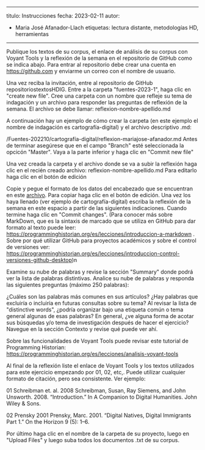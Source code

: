 
---
titulo: Instrucciones
fecha: 2023-02-11
autor:
- Maria José Afanador-Llach
etiquetas: lectura distante, metodologías HD, herramientas
---


Publique los textos de su corpus, el enlace de análisis de su corpus con Voyant Tools y la reflexión de la semana en el repositorio de GitHub como se indica abajo. Para entrar al repositorio debe crear una cuenta en https://github.com y enviarme un correo con el nombre de usuario.

Una vez reciba la invitación, entre al repositorio de GitHub repositoriostextosHDIG. Entre a la carpeta "fuentes-2023-1", haga clic en "create new file". Cree una carpeta con un nombre que refleje su tema de indagación y un archivo para responder las preguntas de reflexión de la semana. El archivo se debe llamar: reflexion-nombre-apellido.md

A continuación hay un ejemplo de cómo crear la carpeta (en este ejemplo el nombre de indagación es cartografía-digital) y el archivo descriptivo .md: 

/Fuentes-202210/cartografía-digital/reflexion-mariajose-afanador.md Antes de terminar asegúrese que en el campo "Branch" esté seleccionada la opcicón "Master". Vaya a la parte inferior y haga clic en "Commit new file" 

Una vez creada la carpeta y el archivo donde se va a subir la reflexión haga clic en el recién creado archivo: reflexion-nombre-apellido.md  Para editarlo haga clic en el botón de edición

Copie y pegue el formato de los datos del encabezado que se encuentran en este [archivo](https://github.com/mariajoafana/repositoriotextosHDIG/blob/master/Encabezado-yaml.md). Para copiar haga clic en el botón de edición. Una vez los haya llenado (ver ejemplo de cartografía-digital) escriba la reflexión de la semana en este espacio a partir de las siguientes indicaciones. Cuando termine haga clic en "Commit changes". (Para conocer más sobre MarkDown, que es la sintaxis de marcado que se utiliza en GitHub para dar formato al texto puede leer: https://programminghistorian.org/es/lecciones/introduccion-a-markdown . Sobre por qué utilizar GitHub para proyectos académicos y sobre el control de versiones ver: https://programminghistorian.org/es/lecciones/introduccion-control-versiones-github-desktop)n

Examine su nube de palabras y revise la sección "Summary" donde podrá ver la lista de palabras distintivas. Analice su nube de palabras y responda las siguientes preguntas (máximo 250 palabras):

¿Cuáles son las palabras más comunes en sus artículos? 
¿Hay palabras que excluiría o incluiría en futuras consultas sobre su tema?
Al revisar la lista de "distinctive words", ¿podría organizar bajo una etiqueta común o tema general algunas de esas palabras? En general, ¿ve alguna forma de acotar sus búsquedas y/o tema de investigación después de hacer el ejercicio?
Navegue en la sección Contexto y revise qué puede ver ahí. 

Sobre las funcionalidades de Voyant Tools puede revisar este tutorial de Programming Historian: https://programminghistorian.org/es/lecciones/analisis-voyant-tools

Al final de la reflexión liste el enlace de Voyant Tools y los textos utilizados para este ejercicio empezando por 01, 02, etc,. Puede utilizar cualquier formato de citación, pero sea consistente. Ver ejemplo:

01 Schreibman et. al. 2008 Schreibman, Susan, Ray Siemens, and John Unsworth. 2008. “Introduction.” In A Companion to Digital Humanities. John Wiley & Sons.

02 Prensky 2001 Prensky, Marc. 2001. “Digital Natives, Digital Immigrants Part 1.” On the Horizon 9 (5): 1–6.

Por último haga clic en el nombre de la carpeta de su proyecto, luego en "Upload Files" y luego suba todos los documentos .txt de su corpus. 


